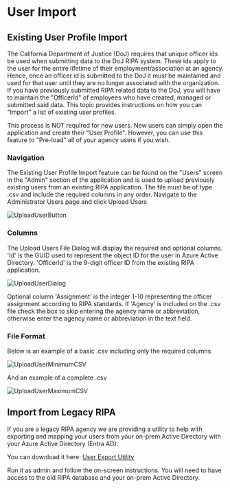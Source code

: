 # User Import

## Existing User Profile Import

The California Department of Justice (DoJ) requires that unique officer ids be used when submitting data to the DoJ RIPA system. These ids apply to the user for the entire lifetime of their employment/association at an agency. Hence, once an officer id is submitted to the DoJ it must be maintained and used for that user until they are no longer associated with the organization. If you have previously submitted RIPA related data to the DoJ, you will have to maintain the "OfficerId" of employees who have created, managed or submitted said data. This topic provides instructions on how you can "Import" a list of existing user profiles.

This process is NOT required for new users. New users can simply open the application and create their "User Profile". However, you can use this feature to "Pre-load" all of your agency users if you wish.

### Navigation

The Existing User Profile Import feature can be found on the "Users" screen in the "Admin" section of the application and is used to upload previously existing users from an existing RIPA application. The file must be of type .csv and include the required columns in any order. Navigate to the Administrator Users page and click Upload Users

![UploadUserButton](https://user-images.githubusercontent.com/83732510/128557273-790fd939-dc43-461b-a3c3-2594e4b9c9c7.PNG)

### Columns

The Upload Users File Dialog will display the required and optional columns. 'Id' is the GUID used to represent the object ID for the user in Azure Active Directory. 'OfficerId' is the 9-digit officer ID from the existing RIPA application.

![UploadUserDialog](https://user-images.githubusercontent.com/83732510/128557424-c7da3d9f-7e4a-46c7-9649-478f55838625.PNG)

Optional column 'Assignment' is the integer 1-10 representing the officer assignment according to RIPA standards. If 'Agency' is included on the .csv file check the box to skip entering the agency name or abbreviation, otherwise enter the agency name or abbreviation in the text field.

### File Format

Below is an example of a basic .csv including only the required columns

![UploadUserMinimumCSV](https://user-images.githubusercontent.com/83732510/128557482-6068bd5d-1106-4d43-af78-5f25d9623b92.PNG)

And an example of a complete .csv

![UploadUserMaximumCSV](https://user-images.githubusercontent.com/83732510/128557449-2bfa3263-a6b9-472c-9c5d-e3d51c5c899a.PNG)

## Import from Legacy RIPA

If you are a legacy RIPA agency we are providing a utility to help with exporting and mapping your users from your on-prem Active Directory with your Azure Active Directory (Entra AD).

You can download it here: [User Export Utility](./assets/RIPAUserMigration_exe.zip)

Run it as admin and follow the on-screen instructions. You will need to have access to the old RIPA database and your on-prem Active Directory.
